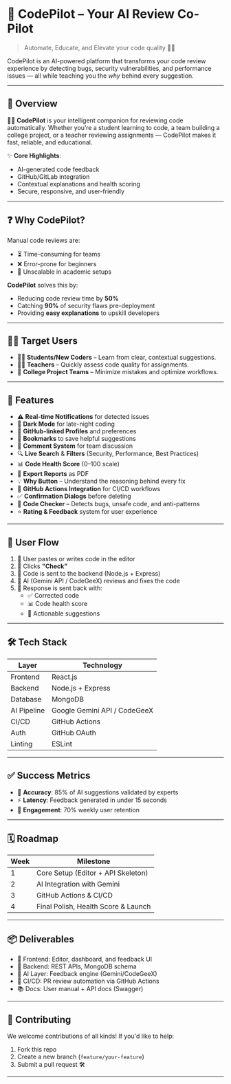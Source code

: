 # 🚀 CodePilot – Your AI Review Co-Pilot

> Automate, Educate, and Elevate your code quality 🚧✨

CodePilot is an AI-powered platform that transforms your code review experience by detecting bugs, security vulnerabilities, and performance issues — all while teaching you the *why* behind every suggestion.

---

## 📌 Overview

👨‍💻 **CodePilot** is your intelligent companion for reviewing code automatically. Whether you’re a student learning to code, a team building a college project, or a teacher reviewing assignments — CodePilot makes it fast, reliable, and educational.

✨ **Core Highlights**:
- AI-generated code feedback
- GitHub/GitLab integration
- Contextual explanations and health scoring
- Secure, responsive, and user-friendly

---

## ❓ Why CodePilot?

Manual code reviews are:
- ⏳ Time-consuming for teams
- ❌ Error-prone for beginners
- 🚫 Unscalable in academic setups

**CodePilot** solves this by:
- Reducing code review time by **50%**
- Catching **90%** of security flaws pre-deployment
- Providing **easy explanations** to upskill developers

---

## 👨‍🎓 Target Users

- 🧑‍💻 **Students/New Coders** – Learn from clear, contextual suggestions.
- 👨‍🏫 **Teachers** – Quickly assess code quality for assignments.
- 🤝 **College Project Teams** – Minimize mistakes and optimize workflows.

---

## 🧩 Features

- ⚠️ **Real-time Notifications** for detected issues
- 🌙 **Dark Mode** for late-night coding
- 👤 **GitHub-linked Profiles** and preferences
- 📌 **Bookmarks** to save helpful suggestions
- 💬 **Comment System** for team discussion
- 🔍 **Live Search** & **Filters** (Security, Performance, Best Practices)
- 📊 **Code Health Score** (0–100 scale)
- 📁 **Export Reports** as PDF
- 💡 **Why Button** – Understand the reasoning behind every fix
- 🤖 **GitHub Actions Integration** for CI/CD workflows
- ✅ **Confirmation Dialogs** before deleting
- 📄 **Code Checker** – Detects bugs, unsafe code, and anti-patterns
- ⭐ **Rating & Feedback** system for user experience

---

## 🧭 User Flow

1. 🔹 User pastes or writes code in the editor
2. 🔹 Clicks **"Check"**
3. 🔹 Code is sent to the backend (Node.js + Express)
4. 🔹 AI (Gemini API / CodeGeeX) reviews and fixes the code
5. 🔹 Response is sent back with:
    - ✅ Corrected code
    - 📊 Code health score
    - 💬 Actionable suggestions

---

## 🛠️ Tech Stack

| Layer        | Technology                       |
|--------------|----------------------------------|
| Frontend     | React.js                         |
| Backend      | Node.js + Express                |
| Database     | MongoDB                          |
| AI Pipeline  | Google Gemini API / CodeGeeX     |
| CI/CD        | GitHub Actions                   |
| Auth         | GitHub OAuth                     |
| Linting      | ESLint                           |

---

## ✅ Success Metrics

- 🧠 **Accuracy**: 85% of AI suggestions validated by experts
- ⚡ **Latency**: Feedback generated in under 15 seconds
- 🔁 **Engagement**: 70% weekly user retention

---

## 🗓️ Roadmap

| Week | Milestone                          |
|------|------------------------------------|
| 1    | Core Setup (Editor + API Skeleton) |
| 2    | AI Integration with Gemini         |
| 3    | GitHub Actions & CI/CD             |
| 4    | Final Polish, Health Score & Launch|

---

## 📦 Deliverables

- 🎨 Frontend: Editor, dashboard, and feedback UI
- 🔧 Backend: REST APIs, MongoDB schema
- 🧠 AI Layer: Feedback engine (Gemini/CodeGeeX)
- 🚀 CI/CD: PR review automation via GitHub Actions
- 📚 Docs: User manual + API docs (Swagger)

---

## 🙌 Contributing

We welcome contributions of all kinds! If you'd like to help:
1. Fork this repo
2. Create a new branch (`feature/your-feature`)
3. Submit a pull request 🛠️

---

